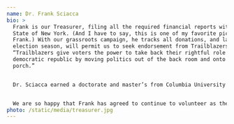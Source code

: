 ```yaml
---
name: Dr. Frank Sciacca
bio: >
  Frank is our Treasurer, filing all the required financial reports with the
  State of New York. (And I have to say, this is one of my favorite pictures of
  Frank.) With our grassroots campaign, he tracks all donations, and later this
  election season, will permit us to seek endorsement from Trailblazers PAC.
  “Trailblazers give voters the power to take back their rightful role in our
  democratic republic by moving politics out of the back room and onto the front
  porch.”


  Dr. Sciacca earned a doctorate and master’s from Columbia University and joined the faculty of Hamilton College in 1984. He is the Christian A. Johnson Excellence in Teaching Associate Professor of German & Russian Languages & Literatures (retired) and has lectured extensively on Russian Orthodox iconography and East Slavic folklore. In his retirement, Frank is the consummate world traveler!


  We are so happy that Frank has agreed to continue to volunteer as the Treasurer for our campaign.
photo: /static/media/treasurer.jpg
---
```

